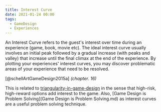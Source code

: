 ```yaml
---
title: Interest Curve
date: 2021-01-24 00:00
tags:
  - GameDesign
  - Experiences
---
```


An Interest Curve refers to the guest's interest over time during an experience (game, book, movie etc). The ideal interest curve usually involves an initial peak followed by a gradual increase (with peaks and valley) that increase until the final climax at the end of the experience. By plotting your experiences' interest curves, you may discover problematic areas of your experience that need to be resolved.

[@schellArtGameDesign2015a] *(chapter. 16)*

This is related to [triangularity-in-game-design](triangularity-in-game-design.md) in the sense that high-risk, high-reward options add interest to the game. Also, [Game Design is Problem Solving](Game Design is Problem Solving.md) as interest curves are a useful problem solving technique.
